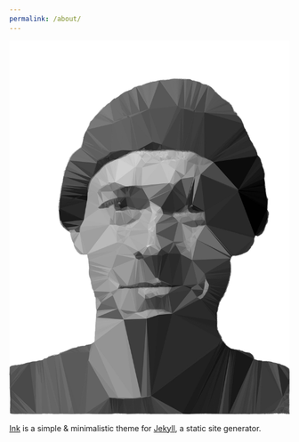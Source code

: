 ```yaml
---
permalink: /about/
---
```


<img id="avatar" src="/resources/profile.jpg" alt="Alex Ford, avatar image.">

<p class="heavy-title"><a href="http://github.com/thinker3197/Ink">Ink</a> is a simple & minimalistic theme for <a href="http://jekyllrb.com">Jekyll</a>, a static site generator.</p>
